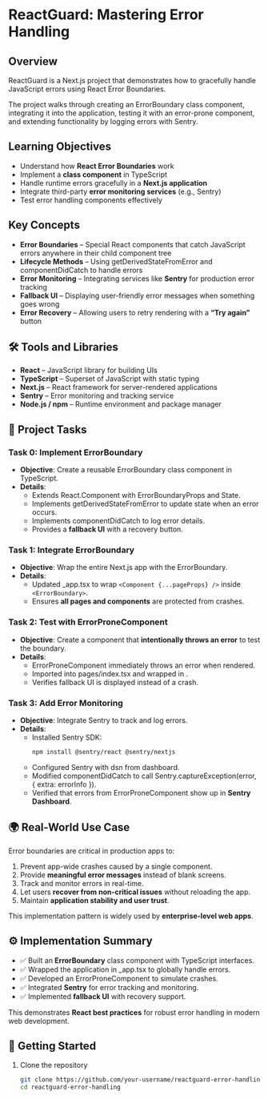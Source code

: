 # ReactGuard: Mastering Error Handling

## Overview
ReactGuard is a Next.js project that demonstrates how to gracefully handle JavaScript errors using React Error Boundaries.  

The project walks through creating an ErrorBoundary class component, integrating it into the application, testing it with an error-prone component, and extending functionality by logging errors with Sentry.

## Learning Objectives
- Understand how **React Error Boundaries** work  
- Implement a **class component** in TypeScript  
- Handle runtime errors gracefully in a **Next.js application**  
- Integrate third-party **error monitoring services** (e.g., Sentry)  
- Test error handling components effectively  

## Key Concepts
- **Error Boundaries** – Special React components that catch JavaScript errors anywhere in their child component tree  
- **Lifecycle Methods** – Using getDerivedStateFromError and componentDidCatch to handle errors  
- **Error Monitoring** – Integrating services like **Sentry** for production error tracking  
- **Fallback UI** – Displaying user-friendly error messages when something goes wrong  
- **Error Recovery** – Allowing users to retry rendering with a **“Try again”** button  

## 🛠 Tools and Libraries
- **React** – JavaScript library for building UIs  
- **TypeScript** – Superset of JavaScript with static typing  
- **Next.js** – React framework for server-rendered applications  
- **Sentry** – Error monitoring and tracking service  
- **Node.js / npm** – Runtime environment and package manager  

## 📂 Project Tasks

### **Task 0: Implement ErrorBoundary**
- **Objective**: Create a reusable ErrorBoundary class component in TypeScript.  
- **Details**:
  - Extends React.Component with ErrorBoundaryProps and State.  
  - Implements getDerivedStateFromError to update state when an error occurs.  
  - Implements componentDidCatch to log error details.  
  - Provides a **fallback UI** with a recovery button.  

### **Task 1: Integrate ErrorBoundary**
- **Objective**: Wrap the entire Next.js app with the ErrorBoundary.  
- **Details**:
  - Updated _app.tsx to wrap `<Component {...pageProps} />` inside `<ErrorBoundary>`.  
  - Ensures **all pages and components** are protected from crashes.  

### **Task 2: Test with ErrorProneComponent**
- **Objective**: Create a component that **intentionally throws an error** to test the boundary.  
- **Details**:
  - ErrorProneComponent immediately throws an error when rendered.  
  - Imported into pages/index.tsx and wrapped in <ErrorBoundary>.  
  - Verifies fallback UI is displayed instead of a crash.  

### **Task 3: Add Error Monitoring**
- **Objective**: Integrate Sentry to track and log errors.  
- **Details**:
  - Installed Sentry SDK:  
    ```bash
    npm install @sentry/react @sentry/nextjs
    ```
  - Configured Sentry with dsn from dashboard.  
  - Modified componentDidCatch to call Sentry.captureException(error, { extra: errorInfo }).  
  - Verified that errors from ErrorProneComponent show up in **Sentry Dashboard**.  

## 🌍 Real-World Use Case
Error boundaries are critical in production apps to:  
1. Prevent app-wide crashes caused by a single component.  
2. Provide **meaningful error messages** instead of blank screens.  
3. Track and monitor errors in real-time.  
4. Let users **recover from non-critical issues** without reloading the app.  
5. Maintain **application stability and user trust**.  

This implementation pattern is widely used by **enterprise-level web apps**.  

## ⚙️ Implementation Summary
- ✅ Built an **ErrorBoundary** class component with TypeScript interfaces.  
- ✅ Wrapped the application in _app.tsx to globally handle errors.  
- ✅ Developed an ErrorProneComponent to simulate crashes.  
- ✅ Integrated **Sentry** for error tracking and monitoring.  
- ✅ Implemented **fallback UI** with recovery support.  

This demonstrates **React best practices** for robust error handling in modern web development.  

## 🚀 Getting Started
1. Clone the repository  
   ```bash
   git clone https://github.com/your-username/reactguard-error-handling.git
   cd reactguard-error-handling
